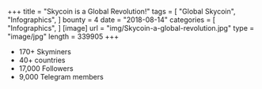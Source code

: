 +++
title = "Skycoin is a Global Revolution!"
tags = [
    "Global Skycoin",
    "Infographics",
]
bounty = 4
date = "2018-08-14"
categories = [
    "Infographics",
]
[image]
    url = "img/Skycoin-a-global-revolution.jpg"
    type = "image/jpg"
    length = 339905
+++

* 170+ Skyminers
* 40+ countries
* 17,000 Followers
* 9,000 Telegram members

